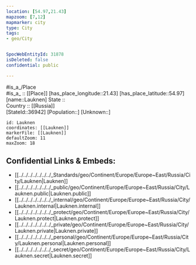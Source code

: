 ```yaml
---
location: [54.97,21.43] 
mapzoom: [7,12] 
mapmarker: city 
type: City
tags:
- geo/City


SpocWebEntityId: 31878
isDeleted: false
confidential: public

---
```

#is_a_/Place  
#is_a_ :: [[Place]] 
[has_place_longitude::21.43] 
[has_place_latitude::54.97] 
[name::Lauknen] 
State ::  
Country :: [[Russia]]  
[StateId::36942] 
[Population::] 
[Unknown::] 


```leaflet
id: Lauknen
coordinates: [[Lauknen]] 
markerFile: [[Lauknen]] 
defaultZoom: 11 
maxZoom: 18
```


## Confidential Links & Embeds: 
- [[../../../../../../../_Standards/geo/Continent/Europe/Europe~East/Russia/City/Lauknen|Lauknen]] 
- [[../../../../../../../_public/geo/Continent/Europe/Europe~East/Russia/City/Lauknen.public|Lauknen.public]] 
- [[../../../../../../../_internal/geo/Continent/Europe/Europe~East/Russia/City/Lauknen.internal|Lauknen.internal]] 
- [[../../../../../../../_protect/geo/Continent/Europe/Europe~East/Russia/City/Lauknen.protect|Lauknen.protect]] 
- [[../../../../../../../_private/geo/Continent/Europe/Europe~East/Russia/City/Lauknen.private|Lauknen.private]] 
- [[../../../../../../../_personal/geo/Continent/Europe/Europe~East/Russia/City/Lauknen.personal|Lauknen.personal]] 
- [[../../../../../../../_secret/geo/Continent/Europe/Europe~East/Russia/City/Lauknen.secret|Lauknen.secret]] 
